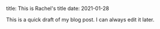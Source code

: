 title: This is Rachel's title
date: 2021-01-28

This is a quick draft of my blog post. I can always edit it later. 

